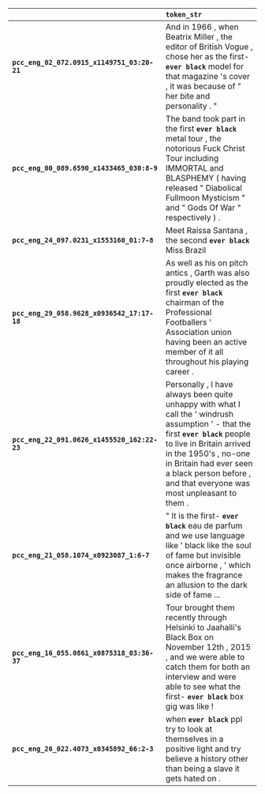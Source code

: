 |                                              | `token_str`                                                                                                                                                                                                                                                                              |
|:---------------------------------------------|:-----------------------------------------------------------------------------------------------------------------------------------------------------------------------------------------------------------------------------------------------------------------------------------------|
| **`pcc_eng_02_072.0915_x1149751_03:20-21`**  | And in 1966 , when Beatrix Miller , the editor of British Vogue , chose her as the first- __``ever black``__ model for that magazine 's cover , it was because of " her bite and personality . "                                                                                         |
| **`pcc_eng_00_089.6590_x1433465_030:8-9`**   | The band took part in the first __``ever black``__ metal tour , the notorious Fuck Christ Tour including IMMORTAL and BLASPHEMY ( having released " Diabolical Fullmoon Mysticism " and " Gods Of War " respectively ) .                                                                 |
| **`pcc_eng_24_097.0231_x1553160_01:7-8`**    | Meet Raissa Santana , the second __``ever black``__ Miss Brazil                                                                                                                                                                                                                          |
| **`pcc_eng_29_058.9628_x0936542_17:17-18`**  | As well as his on pitch antics , Garth was also proudly elected as the first __``ever black``__ chairman of the Professional Footballers ' Association union having been an active member of it all throughout his playing career .                                                      |
| **`pcc_eng_22_091.0626_x1455520_162:22-23`** | Personally , I have always been quite unhappy with what I call the ' windrush assumption ' - that the first __``ever black``__ people to live in Britain arrived in the 1950's , no-one in Britain had ever seen a black person before , and that everyone was most unpleasant to them . |
| **`pcc_eng_21_058.1074_x0923087_1:6-7`**     | " It is the first- __``ever black``__ eau de parfum and we use language like ' black like the soul of fame but invisible once airborne , ' which makes the fragrance an allusion to the dark side of fame ...                                                                            |
| **`pcc_eng_16_055.0861_x0875318_03:36-37`**  | Tour brought them recently through Helsinki to Jaahalli's Black Box on November 12th , 2015 , and we were able to catch them for both an interview and were able to see what the first- __``ever black``__ box gig was like !                                                            |
| **`pcc_eng_26_022.4073_x0345892_66:2-3`**    | when __``ever black``__ ppl try to look at themselves in a positive light and try believe a history other than being a slave it gets hated on .                                                                                                                                          |